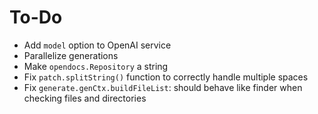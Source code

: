 # To-Do

- Add `model` option to OpenAI service
- Parallelize generations
- Make `opendocs.Repository` a string
- Fix `patch.splitString()` function to correctly handle multiple spaces
- Fix `generate.genCtx.buildFileList`: should behave like finder when checking files and directories
